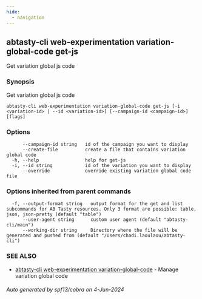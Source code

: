 ```yaml
---
hide:
  - navigation
---
```

## abtasty-cli web-experimentation variation-global-code get-js

Get variation global js code

### Synopsis

Get variation global js code

```
abtasty-cli web-experimentation variation-global-code get-js [-i <variation-id> | --id <variation-id>] [--campaign-id <campaign-id>] [flags]
```

### Options

```
      --campaign-id string   id of the campaign you want to display
      --create-file          create a file that contains variation global code
  -h, --help                 help for get-js
  -i, --id string            id of the variation you want to display
      --override             override existing variation global code file
```

### Options inherited from parent commands

```
  -f, --output-format string   output format for the get and list subcommands for AB Tasty resources. Only 3 format are possible: table, json, json-pretty (default "table")
      --user-agent string      custom user agent (default "abtasty-cli/main")
      --working-dir string     Directory where the file will be generated and pushed from (default "/Users/chadi.laoulaou/abtasty-cli")
```

### SEE ALSO

* [abtasty-cli web-experimentation variation-global-code](abtasty-cli_web-experimentation_variation-global-code.md)	 - Manage variation global code

###### Auto generated by spf13/cobra on 4-Jun-2024
